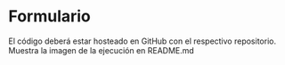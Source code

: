 # Formulario

El código deberá estar hosteado en GitHub con el respectivo repositorio. Muestra la imagen de la ejecución en README.md


